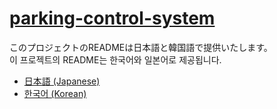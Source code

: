 # [parking-control-system]()

このプロジェクトのREADMEは日本語と韓国語で提供いたします。
<br>
이 프로젝트의 README는 한국어와 일본어로 제공됩니다.

- [日本語 (Japanese)](README_ja.md)
- [한국어 (Korean)](README_ko.md)

